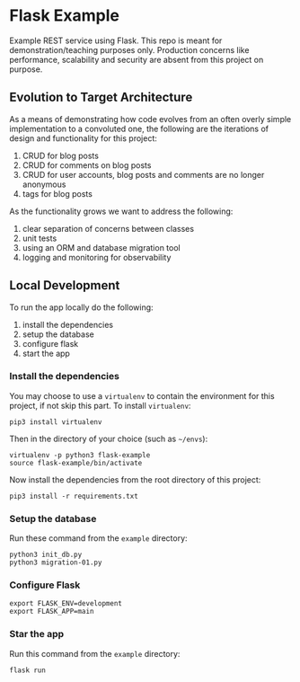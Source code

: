 # Flask Example

Example REST service using Flask. This repo is meant for demonstration/teaching purposes only. Production concerns like performance, scalability and security are absent from this project on purpose.

## Evolution to Target Architecture 

As a means of demonstrating how code evolves from an often overly simple implementation to a convoluted one, the following are the iterations of design and functionality for this project:

1. CRUD for blog posts
1. CRUD for comments on blog posts
1. CRUD for user accounts, blog posts and comments are no longer anonymous
1. tags for blog posts

As the functionality grows we want to address the following:

1. clear separation of concerns between classes
1. unit tests
1. using an ORM and database migration tool
1. logging and monitoring for observability

## Local Development

To run the app locally do the following:

1. install the dependencies
1. setup the database
1. configure flask
1. start the app

### Install the dependencies

You may choose to use a `virtualenv` to contain the environment for this project, if not skip this part. To install `virtualenv`:

```shell
pip3 install virtualenv
```

Then in the directory of your choice (such as `~/envs`):

```shell
virtualenv -p python3 flask-example
source flask-example/bin/activate
```

Now install the dependencies from the root directory of this project:

```shell
pip3 install -r requirements.txt
```

### Setup the database

Run these command from the `example` directory:

```shell
python3 init_db.py
python3 migration-01.py
```

### Configure Flask

```shell
export FLASK_ENV=development
export FLASK_APP=main
```

### Star the app

Run this command from the `example` directory:

```shell
flask run
```